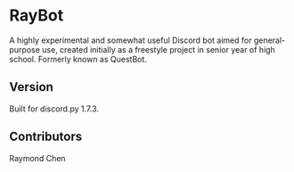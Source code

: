 # RayBot

A highly experimental and somewhat useful Discord bot aimed for general-purpose use, created initially as a freestyle project in senior year of high school. Formerly known as QuestBot.

Version
-------
Built for discord.py 1.7.3.

Contributors
-------
Raymond Chen
